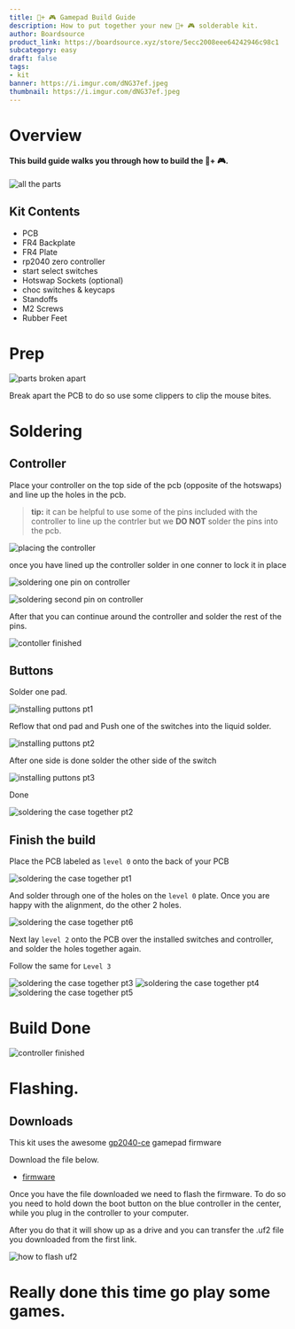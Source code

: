 ```yaml
---
title: 📱+ 🎮 Gamepad Build Guide
description: How to put together your new 📱+ 🎮 solderable kit.
author: Boardsource
product_link: https://boardsource.xyz/store/5ecc2008eee64242946c98c1
subcategory: easy
draft: false
tags: 
- kit
banner: https://i.imgur.com/dNG37ef.jpeg
thumbnail: https://i.imgur.com/dNG37ef.jpeg
---
```

# Overview
#### This build guide walks you through how to build the 📱+ 🎮.

![all the parts](https://i.imgur.com/04DtAWG.jpg)


## Kit Contents
* PCB
* FR4 Backplate
* FR4 Plate
* rp2040 zero controller
* start select switches
* Hotswap Sockets (optional)
* choc switches & keycaps
* Standoffs
* M2 Screws
* Rubber Feet


# Prep
![parts broken apart](https://i.imgur.com/JtGC1qK.jpg)

Break apart the PCB to do so use some clippers to clip the mouse bites.

# Soldering

## Controller 

Place your controller on the top side of the pcb (opposite of the hotswaps) and line up the holes in the pcb. 
> **tip:** it can be helpful to use some of the pins included with the controller to line up the contrler but we **DO NOT** solder the pins into the pcb.

![placing the controller](https://i.imgur.com/GFYKI9b.jpg)

once you have lined up the controller solder in one conner to lock it in place 

![soldering one pin on controller](https://i.imgur.com/UlGWFDL.jpg)

![soldering second pin on controller](https://i.imgur.com/35kZK2f.jpg)

After that you can continue around the controller and solder the rest of the pins.

![contoller finished](https://i.imgur.com/nyWRj08.jpg)

## Buttons

Solder one pad.

![installing puttons pt1](https://i.imgur.com/ppEJNCD.jpg)

Reflow that ond pad and Push one of the switches into the liquid solder.

![installing puttons pt2](https://i.imgur.com/Lz2BGZz.jpg)

After one side is done solder the other side of the switch

![installing puttons pt3](https://i.imgur.com/iGbdQBr.jpg)

Done 

![soldering the case together pt2](https://i.imgur.com/rdBeVqv.jpg)


## Finish the build

Place the PCB labeled as `level 0` onto the back of your PCB

![soldering the case together pt1](https://i.imgur.com/2SxWWA9.jpg)

And solder through one of the holes on the `level 0` plate.
Once you are happy with the alignment, do the other 2 holes. 

![soldering the case together pt6](https://i.imgur.com/XnTv3XA.jpg)

Next lay `level 2` onto the PCB over the installed switches and controller, and solder the holes together again.


Follow the same for `Level 3`

![soldering the case together pt3](https://i.imgur.com/PZ0YJxf.jpg)
![soldering the case together pt4](https://i.imgur.com/DOeSVt6.jpg)
![soldering the case together pt5](https://i.imgur.com/WtQTW4l.jpg)
# Build Done
![controller finished](https://i.imgur.com/rQfJPCx.jpg)
# Flashing.

## Downloads
This kit uses the awesome [gp2040-ce](https://gp2040-ce.info/) gamepad firmware 

Download the file below.
* [firmware](https://github.com/OpenStickCommunity/GP2040-CE/releases/download/v0.7.9/GP2040-CE_0.7.9_WaveshareZero.uf2)


Once you have the file downloaded we need to flash the firmware. 
To do so you need to hold down the boot button on the blue controller in the center, while you plug in the controller to your computer.

After you do that it will show up as a drive and you can transfer the .uf2 file you downloaded from the first link.

![how to flash uf2](https://images.boardsource.xyz/how_to_uf2_flash.gif)

# Really done this time go play some games.
